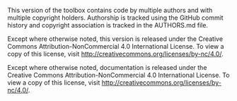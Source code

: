 This version of the toolbox contains code by multiple authors and with multiple copyright holders.
Authorship is tracked using the GitHub commit history and copyright association is tracked in
the AUTHORS.md file.

Except where otherwise noted, this version is released under the Creative Commons Attribution-NonCommercial 4.0 International License.
To view a copy of this license, visit http://creativecommons.org/licenses/by-nc/4.0/.

Except where otherwise noted, documentation is released under the Creative Commons Attribution-NonCommercial 4.0 International License.
To view a copy of this license, visit http://creativecommons.org/licenses/by-nc/4.0/.
